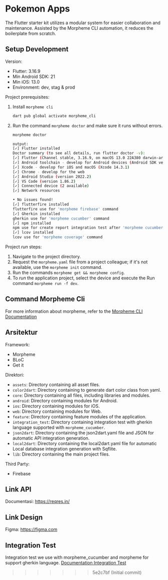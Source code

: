 # Pokemon Apps

The Flutter starter kit utilizes a modular system for easier collaboration and maintenance. Assisted by the Morpheme CLI automation, it reduces the boilerplate from scratch.

## Setup Development

Version:

- Flutter: 3.16.9
- Min Android SDK: 21
- Min iOS: 13.0
- Environment: dev, stag & prod

Project prerequisites:

1. Install `morpheme cli`

    ```sh
    dart pub global activate morpheme_cli
    ```

2. Run the command `morpheme doctor` and make sure it runs without errors.

    ```sh
    morpheme doctor

    output:
    [✓] Flutter installed
    Doctor summary (to see all details, run flutter doctor -v):
    [✓] Flutter (Channel stable, 3.16.9, on macOS 13.0 22A380 darwin-arm64, locale en-ID)
    [✓] Android toolchain - develop for Android devices (Android SDK version 33.0.0)
    [✓] Xcode - develop for iOS and macOS (Xcode 14.3.1)
    [✓] Chrome - develop for the web
    [✓] Android Studio (version 2022.2)
    [✓] VS Code (version 1.86.2)
    [✓] Connected device (2 available)
    [✓] Network resources

    • No issues found!
    [✓] flutterfire installed
    flutterfire use for 'morpheme firebase' command
    [✓] Gherkin installed
    gherkin use for 'morpheme cucumber' command
    [✓] npm installed
    npm use for create report integration test after 'morpheme cucumber' command
    [✓] lcov installed
    lcov use for 'morpheme coverage' command
    ```

Project _run_ steps:

1. Navigate to the project directory.
2. Request the `morpheme.yaml` file from a project colleague; if it's not available, use the `morpheme init` command.
3. Run the commands `morpheme get && morpheme config`.
4. To _run_ the application project, select the device and execute the Run command `morpheme run -f dev`.

## Command Morpheme Cli

For more information about morpheme, refer to the [Morpheme CLI Documentation](https://morphemedesign.github.io/morpheme-flutter-documentation/)

## Arsitektur

Framework:

- Morpheme
- BLoC
- Get it

Direktori:

- `assets`: Directory containing all asset files.
- `color2dart`: Directory containing to generate dart color class from yaml.
- `core`: Directory containing all files, including libraries and modules.
- `android`: Directory containing modules for Android.
- `ios`: Directory containing modules for iOS.
- `web`: Directory containing modules for Web.
- `feature`: Directory containing feature modules of the application.
- `integration_test`: Directory containing integration test with gherkin language supported with `morpheme_cucumber`.
- `json2dart`: Directory containing the json2dart.yaml file and JSON for automatic API integration generation.
- `local2dart`: Directory containing the local2dart.yaml file for automatic Local database integration generation with Sqflite.
- `lib`: Directory containing the main project files.

Third Party:

- Firebase

## Link API

Documentasi: <https://reqres.in/>

## Link Design

Figma: <https://figma.com>

## Integration Test

Integration test we use with morpheme_cucumber and morpheme for support gherkin language.
[Documentation Integration Test](./integration_test/README)
>>>>>>> 5e2c7bf (Initial commit)
